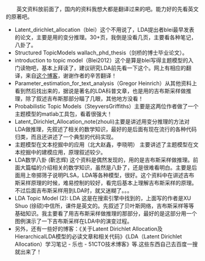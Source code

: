 　　英文资料放前面了，国内的资料我想大都是翻译过来的吧。能力好的先看英文的原著吧。  

+ Latent\_dirichlet\_allocation（blei）这个不用说了，LDA提出者blei最早发表的论文，主要是用的变分推理。30+页，我倒是没看几页，主要看各种笔记，八卦了。
+ Structured TopicModels  wallach\_phd\_thesis（剑桥的博士毕业论文）。
+ introduction to topic model（Blei2012）这个是算是blei写得主题模型的入门读物吧，基本上拜读了，建议研究LDA前先看一下这个。网上有相应的翻译，来自[这个博客](http://www.cnblogs.com/siegfang/archive/2013/01/30/2882391.html)，谢谢作者的辛苦翻译！
+ Parameter\_estimation\_for\_text\_analysis（Gregor Heinrich）从其他资料上看到然后找出来的，据说是著名的LDA科普文章，也是用的吉布斯采样做推理，除了叙述吉布斯那部分瞄了几眼，其他地方没看！
+ Probabilistic Topic Models（SteyversGriffiths）主要是这两位作者做了一个主题模型的matlab工具包，看着很强大！
+ Latent\_Dirichlet\_Allocation\_note(zhouli)主要是讲述用变分推理的方法对LDA做推理，先叙述了相关的数学知识，最好的是后面有现在流行的各种代码归类，而且还讲述了一个典型的代码实现。
+ 主题模型在文本挖掘中的应用（北大赵鑫，李晓明）  主要讲述了主题模型在文本挖掘中的建模应用，原理叙述较少。
+ LDA数学八卦 (靳志辉) 这个资料是偶然发现的，用的是吉布斯采样做推理。前面大篇幅的介绍相关的数学知识，虽然是八卦了，还是很难看明白。主要是后面用上帝掷筛子说明PLSA，LDA等各种模型，很好。这个资料中在讲述吉布斯采样原理的时候，难易控制的较好，看完后基本上理解吉布斯采样的原理。不过后面吉布斯采样用到LDA时，就又迷糊了。。。
+ LDA Topic Model (2): LDA 这是在搜索引擎中找到的，上面写的作者是XU Shuo (徐硕)中信所，课件是英文的。先叙述了贝叶斯网络，吉布斯采样等等基础知识。我主要看了用吉布斯采样做推理的那部分，最好的是这部分用一个图例演示了一下吉布斯采样在LDA中的演变过程。
+ 另外，还有一些好的博客：《关于Latent Dirichlet Allocation及HierarchicalLDA模型的必读文章和相关代码》《LDA（Latent Dirichlet Allocation）学习笔记 - 乐也 - 51CTO技术博客》等.这些东西自己去百度一搜就出来了！
